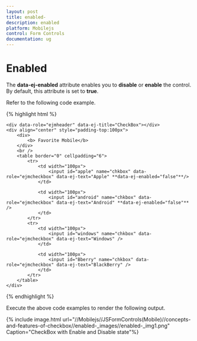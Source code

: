 ```yaml
---
layout: post
title: enabled-
description: enabled 
platform: Mobilejs
control: Form Controls
documentation: ug
---
```


# Enabled 

The **data-ej-enabled** attribute enables you to **disable** or **enable** the control. By default, this attribute is set to **true**.

Refer to the following code example.

{% highlight html %}


    <div data-role="ejmheader" data-ej-title="CheckBox"></div>
    <div align="center" style="padding-top:100px">
        <div>
            <b> Favorite Mobile</b>
        </div>
        <br />
        <table border="0" cellpadding="6">
            <tr>
                <td width="100px">
                    <input id="apple" name="chkbox" data-role="ejmcheckbox" data-ej-text="Apple" **data-ej-enabled="false"**/>
                </td>

                <td width="100px">
                    <input id="android" name="chkbox" data-role="ejmcheckbox" data-ej-text="Android" **data-ej-enabled="false"** />
                </td>
            </tr>
            <tr>
                <td width="100px">
                    <input id="windows" name="chkbox" data-role="ejmcheckbox" data-ej-text="Windows" />
                </td>

                <td width="100px">
                    <input id="Bberry" name="chkbox" data-role="ejmcheckbox" data-ej-text="BlackBerry" />
                </td>
            </tr>
        </table>
    </div>



{% endhighlight %}



Execute the above code examples to render the following output.

{% include image.html url="//Mobilejs//JSFormControls(Mobile)//concepts-and-features-of-checkbox//enabled-_images//enabled-_img1.png" Caption="CheckBox with Enable and Disable state"%}

